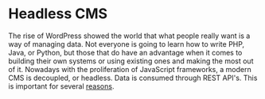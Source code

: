# Headless CMS

The rise of WordPress showed the world that what people really want is a way of managing data.  Not everyone is going to learn how to write PHP, Java, or Python, but those that do have an advantage when it comes to building their own systems or using existing ones and making the most out of it. Nowadays with the proliferation of JavaScript
frameworks, a modern CMS is decoupled, or headless. Data is consumed through REST API's.  This is important for several [reasons](). 